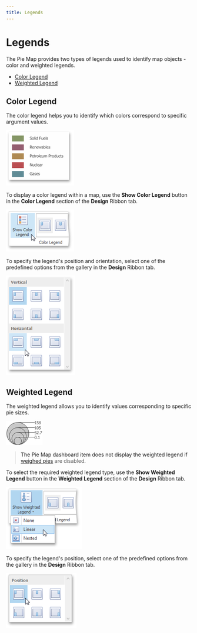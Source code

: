 ```yaml
---
title: Legends
---
```

# Legends
The Pie Map provides two types of legends used to identify map objects - color and weighted legends.
* [Color Legend](#color)
* [Weighted Legend](#weighted)

## <a name="color"/>Color Legend
The color legend helps you to identify which colors correspond to specific argument values.

![PieMap_LegendExample](../../../../../images/img126627.png)

To display a color legend within a map, use the **Show Color Legend** button in the **Color Legend** section of the **Design** Ribbon tab.

![ChoroplethMap_ShowLegend_Ribbon](../../../../../images/img22233.png)

To specify the legend's position and orientation, select one of the predefined options from the gallery in the **Design** Ribbon tab.

![Map_LegendPosition_Ribbon](../../../../../images/img22236.png)

## <a name="weighted"/>Weighted Legend
The weighted legend allows you to identify values corresponding to specific pie sizes.

![GeoPointMap_WeightedLegend](../../../../../images/img23624.png)

> The Pie Map dashboard item does not display the weighted legend if [weighed pies](pie-options.md) are disabled.

To select the required weighted legend type, use the **Show Weighted Legend** button in the **Weighted Legend** section of the **Design** Ribbon tab.

![ShowWeightedLegendRibbon](../../../../../images/img23625.png)

To specify the legend's position, select one of the predefined options from the gallery in the **Design** Ribbon tab.

![WeightedLegendPosition_Ribbon](../../../../../images/img23627.png)
